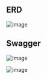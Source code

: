 ## ERD
![image](https://github.com/K-J-HYEON/hh_3wk_ecommerce/assets/77037051/f020f724-49da-4544-9512-7ba8c5354e0e)

## Swagger
![image](https://github.com/K-J-HYEON/hh_3wk_ecommerce/assets/77037051/1f3a5e26-195a-49b5-a9f8-a330f7c7925c)

![image](https://github.com/K-J-HYEON/hh_3wk_ecommerce/assets/77037051/04086f39-5dff-4e03-a8bb-15d536267e84)
